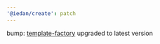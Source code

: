 ```yaml
---
'@iedan/create': patch
---
```


bump: [template-factory](https://github.com/ieedan/template-factory-js) upgraded to latest version
